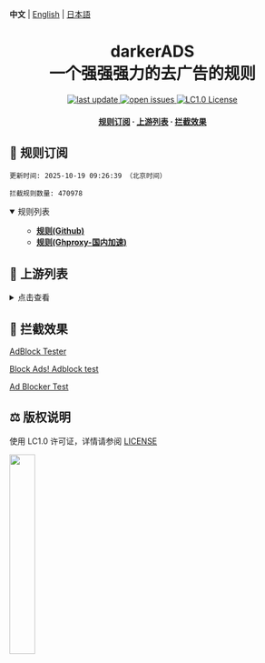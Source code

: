 **中文** | [English](README-EN.md) | [日本語](README-JP.md)

#

<div align="center">
<h1 align="center">darkerADS<br>一个强强强力的去广告的规则</h1>

<p>
  <a href="https://github.com/execute-darker/darkerADS">
    <img src="https://img.shields.io/github/last-commit/execute-darker/darkerADS?style=flat-square" alt="last update" />
  </a>
  <a href="https://github.com/execute-darker/darkerADS/issues">
    <img src="https://img.shields.io/github/issues/execute-darker/darkerADS?style=flat-square" alt="open issues" />
  </a>
  <a href="https://bgm.tv/group/topic/406820">
    <img src="https://img.shields.io/badge/license-LC1.0-%23F5ABB9?style=flat-square&link=https%3A%2F%2Fbgm.tv%2Fgroup%2Ftopic%2F406820" alt="LC1.0 License" />
  </a>
</p>

<h4>
    <a href="#a">规则订阅</a>
  <span> · </span>
    <a href="#b">上游列表</a>
  <span> · </span>
    <a href="#c">拦截效果</a>
</h4>

</div>

<h2 id="a">🎯 规则订阅</h2>

```
更新时间: 2025-10-19 09:26:39 （北京时间） 

拦截规则数量: 470978 
``` 
<details open>
<summary>规则列表</summary>
<ul>

- **[规则(Github)](https://raw.githubusercontent.com/execute-darker/darkerADS/main/data/rules/adblock.txt)**
- **[规则(Ghproxy-国内加速)](https://mirror.ghproxy.com/raw.githubusercontent.com/execute-darker/darkerADS//main/data/rules/adblock.txt)**

</ul>
</details>

<h2 id="b">📔 上游列表</h2>
<details>
<summary>点击查看</summary>
<ul>
忘了
</ul>
</details>

<h2 id="c">🚫 拦截效果</h2>

[AdBlock Tester](https://adblock-tester.com)

[Block Ads! Adblock test](https://blockads.fivefilters.org/)

[Ad Blocker Test](https://d3ward.github.io/toolz/adblock.html)

<h2 id="d">⚖️ 版权说明</h2> 

使用 LC1.0 许可证，详情请参阅 [LICENSE](https://bgm.tv/group/topic/406820)

<img src="https://static.lolicommons.org/RL-ES-GR.svg" width="30%">
